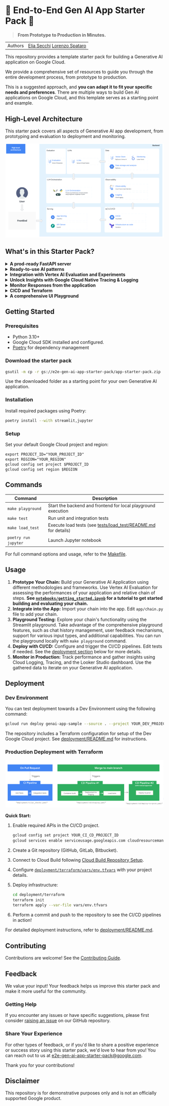 # 🚀 End-to-End Gen AI App Starter Pack 🚀

> **From Prototype to Production in Minutes.**

| | |
|-|-|
| Authors | [Elia Secchi](https://github.com/eliasecchig) [Lorenzo Spataro](https://github.com/lspataroG) |

This repository provides a template starter pack for building a Generative AI application on Google Cloud. 

We provide a comprehensive set of resources to guide you through the entire development process, from prototype to production.

This is a suggested approach, and **you can adapt it to fit your specific needs and preferences**. There are multiple ways to build Gen AI applications on Google Cloud, and this template serves as a starting point and example. 

## High-Level Architecture

This starter pack covers all aspects of Generative AI app development, from prototyping and evaluation to deployment and monitoring.

![High Level Architecture](images/high_level_architecture.png "Architecture")

## What's in this Starter Pack?

<details>
<summary><b>A prod-ready FastAPI server</b></summary>

| Description                                                                                                                                                                                       | Visualization                            |
| ------------------------------------------------------------------------------------------------------------------------------------------------------------------------------------------------- | ---------------------------------------- |
| The starter pack includes a production-ready FastAPI server with real-time chat interface, event streaming, auto-generated docs. Designed for scalability and easy integration with monitoring tools. | ![FastAPI docs](images/fastapi_docs.png) |

</details>

<details>
<summary><b>Ready-to-use AI patterns</b></summary>

| Description                                                                                                                                                                                                                                                                                                                                             | Visualization                                        |
| ------------------------------------------------------------------------------------------------------------------------------------------------------------------------------------------------------------------------------------------------------------------------------------------------------------------------------------------------------- | ---------------------------------------------------- |
| Start with a variety of common patterns: this repository offers examples including a basic conversational chain, a production-ready RAG (Retrieval-Augmented Generation) chain developed with python, and a LangGraph agent implementation. Use them in the application by changing one line of code. See the [Readme](app/README.md) for more details. | ![patterns available](images/patterns_available.png) |

</details>

<details>
<summary><b>Integration with Vertex AI Evaluation and Experiments</b></summary>

| Description                                                                                                                              | Visualization                                            |
| ---------------------------------------------------------------------------------------------------------------------------------------- | -------------------------------------------------------- |
| The repository showcases how to evaluate Generative AI applications using tools like Vertex AI rapid eval SDK and Vertex AI Experiments. | ![Vertex AI Rapid Eval](images/vertex_ai_rapid_eval.png) |

</details>

<details>
<summary><b>Unlock Insights with Google Cloud Native Tracing & Logging</b></summary>

| Description                                                                                                         | Visualization                                  |
| ------------------------------------------------------------------------------------------------------------------- | ---------------------------------------------- |
| Seamlessly integrate with OpenTelemetry, Cloud Trace, Cloud Logging and BigQuery for comprehensive data collection and log every step of your Gen AI application to unlock powerful insights. | ![Tracing Preview](images/tracing_preview.png) |

</details>

<details>

<summary><b>Monitor Responses from the application</b></summary>

| Description                                                                                                                                                                                                                                        | Visualization                         |
| -------------------------------------------------------------------------------------------------------------------------------------------------------------------------------------------------------------------------------------------------- | ------------------------------------- |
| Monitor your Generative AI Application's performance. We provide a Looker Studio [dashboard](https://lookerstudio.google.com/u/0/reporting/fa742264-4b4b-4c56-81e6-a667dd0f853f) to monitor application conversation statistics and user feedback. | ![Dashboard1](images/dashboard_1.png) |
| We can also drill down to individual conversations and view the messages exchanged                                                                                                                                                                 | ![Dashboard2](images/dashboard_2.png) |

</details>

<details>
<summary><b>CICD and Terraform </b></summary>

| Description                                                                                                                                                                                                                                                                       | Visualization            |
| --------------------------------------------------------------------------------------------------------------------------------------------------------------------------------------------------------------------------------------------------------------------------------- | ------------------------ |
| Streamline your deployments with Cloud Build. Enhance reliability through automated testing. The template includes implementation of unit, integration and load tests and a set of terraform resources for you to setup your own Google Cloud project in a matter of minutes. | ![cicd](images/cicd.png) |

</details>

<details>
<summary><b>A comprehensive UI Playground</b></summary>

| Description                                                                                                                                                 | Visualization                                |
| ----------------------------------------------------------------------------------------------------------------------------------------------------------- | -------------------------------------------- |
| Experiment with your Generative AI Application in a feature-rich playground, including chat curation, user feedback collection, multimodal input, and more! | ![Streamlit View](images/streamlit_view.png) |

</details>

## Getting Started

### Prerequisites

- Python 3.10+
- Google Cloud SDK installed and configured.
- [Poetry](https://python-poetry.org/docs/#installation) for dependency management

### Download the starter pack

```bash
gsutil -m cp -r gs://e2e-gen-ai-app-starter-pack/app-starter-pack.zip . && unzip app-starter-pack.zip && cd app-starter-pack
```

Use the downloaded folder as a starting point for your own Generative AI application.

### Installation

Install required packages using Poetry:

```bash
poetry install --with streamlit,jupyter
```

### Setup

Set your default Google Cloud project and region:

```commandline
export PROJECT_ID="YOUR_PROJECT_ID"
export REGION="YOUR_REGION"
gcloud config set project $PROJECT_ID
gcloud config set region $REGION
```

## Commands

| Command              | Description                                                                                 |
| -------------------- | ------------------------------------------------------------------------------------------- |
| `make playground`    | Start the backend and frontend for local playground execution                               |
| `make test`          | Run unit and integration tests                                                              |
| `make load_test`     | Execute load tests (see [tests/load_test/README.md](tests/load_test/README.md) for details) |
| `poetry run jupyter` | Launch Jupyter notebook                                                                     |

For full command options and usage, refer to the [Makefile](Makefile).

## Usage

1. **Prototype Your Chain:** Build your Generative AI Application using different methodologies and frameworks. Use Vertex AI Evaluation for assessing the performances of your application and relative chain of steps. **See [`notebooks/getting_started.ipynb`](notebooks/getting_started.ipynb) for a tutorial to get started building and evaluating your chain.**
2. **Integrate into the App:** Import your chain into the app. Edit `app/chain.py` file to add your chain.
3. **Playground Testing:** Explore your chain's functionality using the Streamlit playground. Take advantage of the comprehensive playground features, such as chat history management, user feedback mechanisms, support for various input types, and additional capabilities. You can run the playground locally with `make playground` command.
4. **Deploy with CI/CD:** Configure and trigger the CI/CD pipelines. Edit tests if needed. See the [deployment section](#deployment) below for more details.
5. **Monitor in Production:** Track performance and gather insights using Cloud Logging, Tracing, and the Looker Studio dashboard. Use the gathered data to iterate on your Generative AI application.

## Deployment

### Dev Environment

You can test deployment towards a Dev Environment using the following command:

```bash
gcloud run deploy genai-app-sample --source . --project YOUR_DEV_PROJECT_ID
```

The repository includes a Terraform configuration for setup of the Dev Google Cloud project.
See [deployment/README.md](deployment/README.md) for instructions.

### Production Deployment with Terraform

![Deployment Workflow](images/deployment_workflow.png)

**Quick Start:**

1. Enable required APIs in the CI/CD project.

   ```bash
   gcloud config set project YOUR_CI_CD_PROJECT_ID
   gcloud services enable serviceusage.googleapis.com cloudresourcemanager.googleapis.com cloudbuild.googleapis.com secretmanager.googleapis.com
   ```

2. Create a Git repository (GitHub, GitLab, Bitbucket).
3. Connect to Cloud Build following [Cloud Build Repository Setup](https://cloud.google.com/build/docs/repositories#whats_next).
4. Configure [`deployment/terraform/vars/env.tfvars`](deployment/terraform/vars/env.tfvars) with your project details.
5. Deploy infrastructure:

   ```bash
   cd deployment/terraform
   terraform init
   terraform apply --var-file vars/env.tfvars
   ```

6. Perform a commit and push to the repository to see the CI/CD pipelines in action!

For detailed deployment instructions, refer to [deployment/README.md](deployment/README.md).

## Contributing

Contributions are welcome! See the [Contributing Guide](CONTRIBUTING.md).

## Feedback

We value your input! Your feedback helps us improve this starter pack and make it more useful for the community.

### Getting Help

If you encounter any issues or have specific suggestions, please first consider [raising an issue](https://github.com/GoogleCloudPlatform/generative-ai/issues) on our GitHub repository.

### Share Your Experience

For other types of feedback, or if you'd like to share a positive experience or success story using this starter pack, we'd love to hear from you! You can reach out to us at [e2e-gen-ai-app-starter-pack@google.com](mailto:e2e-gen-ai-app-starter-pack@google.com).

Thank you for your contributions!

## Disclaimer

This repository is for demonstrative purposes only and is not an officially supported Google product.